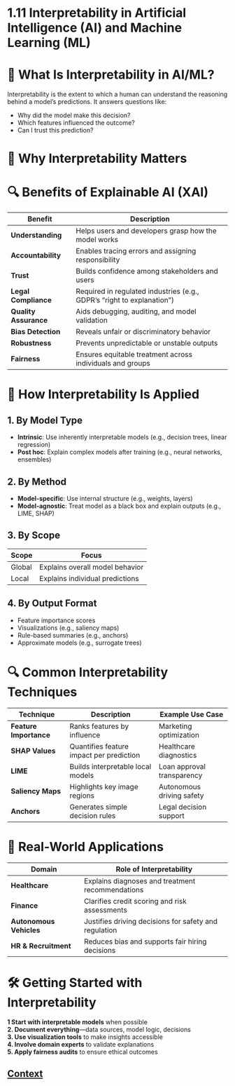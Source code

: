 # 1.11 Interpretability in Artificial Intelligence (AI) and Machine Learning (ML) 
 
# 🧠 What Is Interpretability in AI/ML?
Interpretability is the extent to which a human can understand the reasoning behind a model’s predictions. It answers questions like:

* Why did the model make this decision?
* Which features influenced the outcome?
* Can I trust this prediction?

# 🎯 Why Interpretability Matters

# 🔍 Benefits of Explainable AI (XAI)

| Benefit            | Description                                                                 |
|--------------------|-----------------------------------------------------------------------------|
| **Understanding**  | Helps users and developers grasp how the model works                        |
| **Accountability** | Enables tracing errors and assigning responsibility                         |
| **Trust**          | Builds confidence among stakeholders and users                              |
| **Legal Compliance** | Required in regulated industries (e.g., GDPR’s “right to explanation”)    |
| **Quality Assurance** | Aids debugging, auditing, and model validation                           |
| **Bias Detection** | Reveals unfair or discriminatory behavior                                   |
| **Robustness**     | Prevents unpredictable or unstable outputs                                  |
| **Fairness**       | Ensures equitable treatment across individuals and groups                   |

# 🧩 How Interpretability Is Applied
## 1. By Model Type

* **Intrinsic**: Use inherently interpretable models (e.g., decision trees, linear regression)
* **Post hoc**: Explain complex models after training (e.g., neural networks, ensembles)

## 2. By Method

* **Model-specific**: Use internal structure (e.g., weights, layers)
* **Model-agnostic**: Treat model as a black box and explain outputs (e.g., LIME, SHAP)

## 3. By Scope

| Scope  | 	Focus                          |
| ------ | ------------------------------- |
| Global |	Explains overall model behavior |
| Local  |	Explains individual predictions |


## 4. By Output Format

* Feature importance scores
* Visualizations (e.g., saliency maps)
* Rule-based summaries (e.g., anchors)
* Approximate models (e.g., surrogate trees)

# 🔍 Common Interpretability Techniques

| Technique            | Description                          | Example Use Case              |
|-----------------------|--------------------------------------|--------------------------------|
| **Feature Importance** | Ranks features by influence          | Marketing optimization         |
| **SHAP Values**       | Quantifies feature impact per prediction | Healthcare diagnostics     |
| **LIME**              | Builds interpretable local models    | Loan approval transparency     |
| **Saliency Maps**     | Highlights key image regions         | Autonomous driving safety      |
| **Anchors**           | Generates simple decision rules      | Legal decision support         |

# 🏥 Real-World Applications


| Domain              | Role of Interpretability                                |
|---------------------|---------------------------------------------------------|
| **Healthcare**      | Explains diagnoses and treatment recommendations        |
| **Finance**         | Clarifies credit scoring and risk assessments           |
| **Autonomous Vehicles** | Justifies driving decisions for safety and regulation |
| **HR & Recruitment**| Reduces bias and supports fair hiring decisions         |

# 🛠️ Getting Started with Interpretability

**1 Start with interpretable models** when possible                  
**2. Document everything**—data sources, model logic, decisions                  
**3. Use visualization tools** to make insights accessible                                  
**4. Involve domain experts** to validate explanations                              
**5. Apply fairness audits** to ensure ethical outcomes                                  



















































 
 ## [Context](./../context.md)

